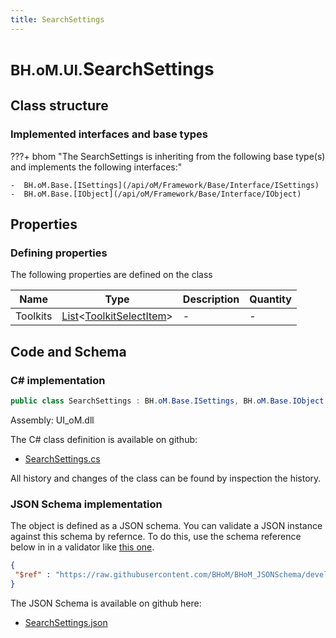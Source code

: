 ```yaml
---
title: SearchSettings
---
```


# <small>BH.oM.UI.</small>**SearchSettings**



## Class structure

### Implemented interfaces and base types

???+ bhom "The SearchSettings is inheriting from the following base type(s) and implements the following interfaces:"

    -  BH.oM.Base.[ISettings](/api/oM/Framework/Base/Interface/ISettings)
    -  BH.oM.Base.[IObject](/api/oM/Framework/Base/Interface/IObject)


## Properties



### Defining properties

The following properties are defined on the class

| Name             | Type             | Description      | Quantity         |
|------------------|------------------|------------------|------------------|
| Toolkits | [List](https://learn.microsoft.com/en-us/dotnet/api/System.Collections.Generic.List-1?view=netstandard-2.0)&lt;[ToolkitSelectItem](/api/oM/UI/UI/Settings/ToolkitSelectItem)&gt; | - | - |


## Code and Schema

### C# implementation

``` C# title="C#"
public class SearchSettings : BH.oM.Base.ISettings, BH.oM.Base.IObject
```

Assembly: UI_oM.dll

The C# class definition is available on github:

- [SearchSettings.cs](https://github.com/BHoM/BHoM_UI/blob/develop/UI_oM/Settings\SearchSettings.cs)

All history and changes of the class can be found by inspection the history.
### JSON Schema implementation

The object is defined as a JSON schema. You can validate a JSON instance against this schema by refernce. To do this, use the schema reference below in in a validator like [this one](https://www.jsonschemavalidator.net/).

``` json title="JSON Schema"
{
 "$ref" : "https://raw.githubusercontent.com/BHoM/BHoM_JSONSchema/develop/UI_oM/SearchSettings.json"
}
```

The JSON Schema is available on github here:

- [SearchSettings.json](https://github.com/BHoM/BHoM_JSONSchema/blob/develop/UI_oM/SearchSettings.json)
